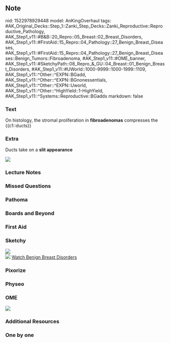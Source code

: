 ## Note
nid: 1522978929448
model: AnKingOverhaul
tags: #AK_Original_Decks::Step_1::Zanki_Step_Decks::Zanki_Reproductive::Reproductive_Pathology, #AK_Step1_v11::#B&B::20_Repro::05_Breast::02_Breast_Disorders, #AK_Step1_v11::#FirstAid::15_Repro::04_Pathology::27_Benign_Breast_Diseases, #AK_Step1_v11::#FirstAid::15_Repro::04_Pathology::27_Benign_Breast_Diseases::Benign_Tumors::Fibroadenoma, #AK_Step1_v11::#OME_banner, #AK_Step1_v11::#SketchyPath::08_Repro_&_GU::04_Breast::01_Benign_Breast_Disorders, #AK_Step1_v11::#UWorld::1000-9999::1000-1999::1109, #AK_Step1_v11::^Other::^EXPN::BGadd, #AK_Step1_v11::^Other::^EXPN::BGnonessentials, #AK_Step1_v11::^Other::^EXPN::Uworld, #AK_Step1_v11::^Other::^HighYield::1-HighYield, #AK_Step1_v11::^Systems::Reproductive::BGadds
markdown: false

### Text
On histology, the stromal proliferation in <b>fibroadenomas</b>
compresses the {{c1::ducts}}

### Extra
Ducts take on a <b>slit appearance</b>
<div>
  <b><img src="paste-66980014981121.jpg"></b>
</div>

### Lecture Notes


### Missed Questions


### Pathoma


### Boards and Beyond


### First Aid


### Sketchy
<div><img src=
"44.%20Stromal%20Proliferation%20Histology.jpg"></div><img src=
"Complete%20Sketch-d80851ce0d77f66d3a205e3dfa7bb90dc4e17dd2_1566160514431.jpg">
<a href=
"https://dashboard.sketchy.com/study/medical/courses/medical-pathophysiology/units/medical-pathophysiology-reproductive-gu/videos/medical-pathophysiology-reproductive-and-gu-breast-benign-breast-disorders?utm_source=anki&utm_medium=partnership&utm_campaign=february_update&utm_content=medical">
Watch Benign Breast Disorders</a>

### Pixorize


### Physeo


### OME
<div class="ome-widget">
  <a href="https://onlinemeded.org?ref=anki"><img src=
  "_OME_AnkiFlashcards_General_3.png"></a>
</div>

### Additional Resources


### One by one

